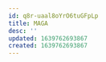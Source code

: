 ```yaml
---
id: q8r-uaal8oYrO6tuGFpLp
title: MAGA
desc: ''
updated: 1639762693867
created: 1639762693867
---
```


